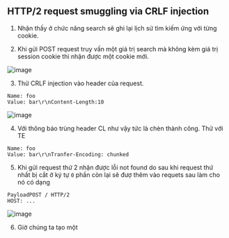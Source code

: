 ## HTTP/2 request smuggling via CRLF injection

1. Nhận thấy ở chức năng search sẽ ghi lại lịch sử tìm kiếm ứng với từng cookie.

2. Khi gửi POST request truy vấn một giá trị search mà không kèm giá trị session cookie thì nhận được một cookie mới.

![image](https://user-images.githubusercontent.com/80744099/229977014-aa274257-7902-4167-ab99-174488f05bfd.png)

3. Thử CRLF injection vào header của request.
```
Name: foo
Value: bar\r\nContent-Length:10
```

![image](https://user-images.githubusercontent.com/80744099/229977608-971db346-fb46-4d7c-b603-55d71d483876.png)

4. Với thông báo trùng header CL như vậy tức là chèn thành công. Thử với TE
```
Name: foo
Value: bar\r\nTranfer-Encoding: chunked
```

5. Khi gửi request thứ 2 nhận được lỗi not found do sau khi request thứ nhất bị cắt ở ký tự `0` phần còn lại sẽ đượ thêm vào requets sau làm cho nó có dạng
```
PayloadPOST / HTTP/2
HOST: ...
```

![image](https://user-images.githubusercontent.com/80744099/229980359-a79238e2-c58c-448d-a969-007415b5874c.png)

6. Giờ chúng ta tạo một 
